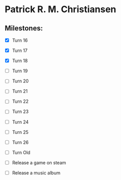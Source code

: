 # Patrick R. M. Christiansen
## Milestones:
- [X] Turn 16
- [X] Turn 17  
- [X] Turn 18
- [ ] Turn 19
- [ ] Turn 20
- [ ] Turn 21
- [ ] Turn 22
- [ ] Turn 23
- [ ] Turn 24
- [ ] Turn 25
- [ ] Turn 26
- [ ] Turn Old

- [ ] Release a game on steam
- [ ] Release a music album
